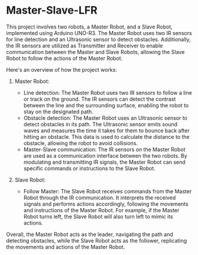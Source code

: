 # Master-Slave-LFR

This project involves two robots, a Master Robot, and a Slave Robot, implemented using Arduino UNO-R3. The Master Robot uses two IR sensors for line detection and an Ultrasonic sensor to detect obstacles. Additionally, the IR sensors are utilized as Transmitter and Receiver to enable communication between the Master and Slave Robots, allowing the Slave Robot to follow the actions of the Master Robot.

Here's an overview of how the project works:

1. Master Robot:
   - Line detection: The Master Robot uses two IR sensors to follow a line or track on the ground. The IR sensors can detect the contrast between the line and the surrounding surface, enabling the robot to stay on the designated path.
   - Obstacle detection: The Master Robot uses an Ultrasonic sensor to detect obstacles in its path. The Ultrasonic sensor emits sound waves and measures the time it takes for them to bounce back after hitting an obstacle. This data is used to calculate the distance to the obstacle, allowing the robot to avoid collisions.
   - Master-Slave communication: The IR sensors on the Master Robot are used as a communication interface between the two robots. By modulating and transmitting IR signals, the Master Robot can send specific commands or instructions to the Slave Robot.

2. Slave Robot:
   - Follow Master: The Slave Robot receives commands from the Master Robot through the IR communication. It interprets the received signals and performs actions accordingly, following the movements and instructions of the Master Robot. For example, if the Master Robot turns left, the Slave Robot will also turn left to mimic its actions.

Overall, the Master Robot acts as the leader, navigating the path and detecting obstacles, while the Slave Robot acts as the follower, replicating the movements and actions of the Master Robot.
